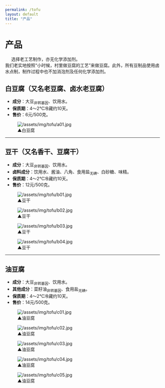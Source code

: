 ```yaml
---
permalink: /tofu
layout: default
title: "产品"
---
```


# 产品

<div class="balloon">
  <div class="bolloon-header">
    <img class="balloon-icon" src="/assets/img/ico/bulb_16.png" width="16" height="16">
    <span class="balloon-title">选择老工艺制作，亦无化学添加剂。</span>
  </div>
  <div>我们老实地按照“小时候，村里做豆腐的工艺”来做豆腐。此外，所有豆制品使用卤水点制，制作过程中也不加消泡剂及任何化学添加剂。</div>
</div>

<h2>白豆腐（又名老豆腐、卤水老豆腐）</h2>
<ul>
  <li><b>成分</b>：大豆<sub>非转基因</sub>、饮用水。</li>
  <li><b>保质期</b>：4～2℃冷藏约10天。</li>
  <li><b>售价</b>：6元/500克。</li>
</ul>
<figure class="figure">
  <img src="/assets/img/tofu/a01.jpg" alt="/assets/img/tofu/a01.jpg">
  <figcaption>▲白豆腐</figcaption>
</figure>
<hr>

<h2>豆干（又名香干、豆腐干）</h2>
<ul>
  <li><b>成分</b>：大豆<sub>非转基因</sub>、饮用水。</li>
  <li><b>卤料成分</b>：饮用水、酱油、八角、食用盐<sub>无碘</sub>、白砂糖、味精。</li>
  <li><b>保质期</b>：4～2℃冷藏约10天。</li>
  <li><b>售价</b>：12元/500克。</li>
</ul>
<figure class="figure">
  <img src="/assets/img/tofu/b01.jpg" alt="/assets/img/tofu/b01.jpg">
  <figcaption>▲豆干</figcaption>
</figure>
<figure class="figure">
  <img src="/assets/img/tofu/b02.jpg" alt="/assets/img/tofu/b02.jpg">
  <figcaption>▲豆干</figcaption>
</figure>
<figure class="figure">
  <img src="/assets/img/tofu/b03.jpg" alt="/assets/img/tofu/b03.jpg">
  <figcaption>▲豆干</figcaption>
</figure>
<figure class="figure">
  <img src="/assets/img/tofu/b04.jpg" alt="/assets/img/tofu/b04.jpg">
  <figcaption>▲豆干</figcaption>
</figure>
<hr>

<h2>油豆腐</h2>
<ul>
  <li><b>成分</b>：大豆<sub>非转基因</sub>、饮用水。</li>
  <li><b>其他成分</b>：菜籽油<sub>非转基因</sub>、食用盐<sub>无碘</sub>。</li>
  <li><b>保质期</b>：4～2℃冷藏约10天。</li>
  <li><b>售价</b>：14元/500克。</li>
</ul>
<figure class="figure">
  <img src="/assets/img/tofu/c01.jpg" alt="/assets/img/tofu/c01.jpg">
  <figcaption>▲油豆腐</figcaption>
</figure>
<figure class="figure">
  <img src="/assets/img/tofu/c02.jpg" alt="/assets/img/tofu/c02.jpg">
  <figcaption>▲油豆腐</figcaption>
</figure>
<figure class="figure">
  <img src="/assets/img/tofu/c03.jpg" alt="/assets/img/tofu/c03.jpg">
  <figcaption>▲油豆腐</figcaption>
</figure>
<figure class="figure">
  <img src="/assets/img/tofu/c04.jpg" alt="/assets/img/tofu/c04.jpg">
  <figcaption>▲油豆腐</figcaption>
</figure>
<figure class="figure">
  <img src="/assets/img/tofu/c05.jpg" alt="/assets/img/tofu/c05.jpg">
  <figcaption>▲油豆腐</figcaption>
</figure>
